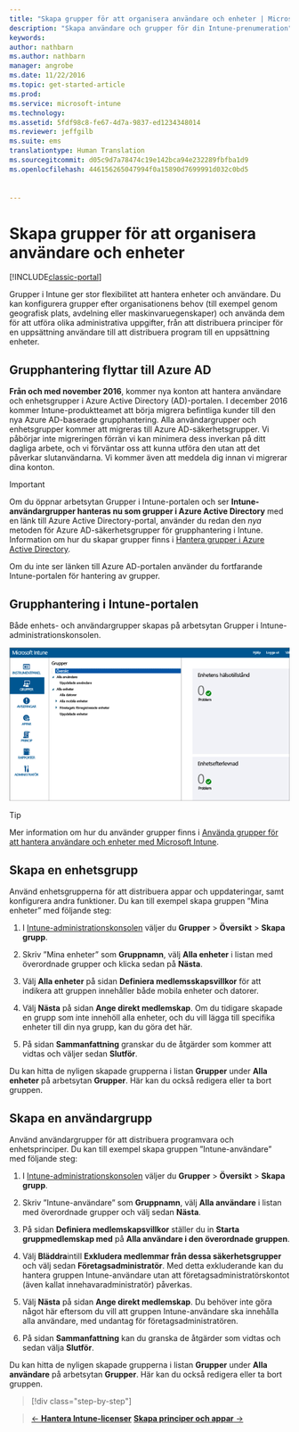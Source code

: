 ```yaml
---
title: "Skapa grupper för att organisera användare och enheter | Microsoft Docs"
description: "Skapa användare och grupper för din Intune-prenumeration"
keywords: 
author: nathbarn
ms.author: nathbarn
manager: angrobe
ms.date: 11/22/2016
ms.topic: get-started-article
ms.prod: 
ms.service: microsoft-intune
ms.technology: 
ms.assetid: 5fdf98c8-fe67-4d7a-9837-ed1234348014
ms.reviewer: jeffgilb
ms.suite: ems
translationtype: Human Translation
ms.sourcegitcommit: d05c9d7a78474c19e142bca94e232289fbfba1d9
ms.openlocfilehash: 446156265047994f0a15890d7699991d032c0bd5


---
```



# <a name="create-groups-to-organize-users-and-devices"></a>Skapa grupper för att organisera användare och enheter

[!INCLUDE[classic-portal](../includes/classic-portal.md)]

Grupper i Intune ger stor flexibilitet att hantera enheter och användare. Du kan konfigurera grupper efter organisationens behov (till exempel genom geografisk plats, avdelning eller maskinvaruegenskaper) och använda dem för att utföra olika administrativa uppgifter, från att distribuera principer för en uppsättning användare till att distribuera program till en uppsättning enheter.

## <a name="group-management-moving-to-azure-ad"></a>Grupphantering flyttar till Azure AD

**Från och med november 2016**, kommer nya konton att hantera användare och enhetsgrupper i Azure Active Directory (AD)-portalen. I december 2016 kommer Intune-produktteamet att börja migrera befintliga kunder till den nya Azure AD-baserade grupphantering. Alla användargrupper och enhetsgrupper kommer att migreras till Azure AD-säkerhetsgrupper. Vi påbörjar inte migreringen förrän vi kan minimera dess inverkan på ditt dagliga arbete, och vi förväntar oss att kunna utföra den utan att det påverkar slutanvändarna. Vi kommer även att meddela dig innan vi migrerar dina konton.


>[!IMPORTANT]
>
>Om du öppnar arbetsytan Grupper i Intune-portalen och ser **Intune-användargrupper hanteras nu som grupper i Azure Active Directory** med en länk till Azure Active Directory-portal, använder du redan den *nya* metoden för Azure AD-säkerhetsgrupper för grupphantering i Intune. Information om hur du skapar grupper finns i [Hantera grupper i Azure Active Directory](https://docs.microsoft.com/azure/active-directory/active-directory-groups-create-azure-portal).
>
>Om du inte ser länken till Azure AD-portalen använder du fortfarande Intune-portalen för hantering av grupper.

## <a name="group-management-in-the-intune-portal"></a>Grupphantering i Intune-portalen

Både enhets- och användargrupper skapas på arbetsytan Grupper i Intune-administrationskonsolen.

![Arbetsytan Grupper i administrationskonsolen](./media/groups.png)


> [!TIP]
> Mer information om hur du använder grupper finns i [Använda grupper för att hantera användare och enheter med Microsoft Intune](/intune/deploy-use/use-groups-to-manage-users-and-devices-with-microsoft-intune).


## <a name="create-a-device-group"></a>Skapa en enhetsgrupp
Använd enhetsgrupperna för att distribuera appar och uppdateringar, samt konfigurera andra funktioner. Du kan till exempel skapa gruppen ”Mina enheter” med följande steg:

1.  I [Intune-administrationskonsolen](https://manage.microsoft.com/) väljer du **Grupper** > **Översikt** > **Skapa grupp**.

2.  Skriv ”Mina enheter” som **Gruppnamn**, välj **Alla enheter** i listan med överordnade grupper och klicka sedan på **Nästa**.

3.  Välj **Alla enheter** på sidan **Definiera medlemsskapsvillkor** för att indikera att gruppen innehåller både mobila enheter och datorer.

4.  Välj **Nästa** på sidan **Ange direkt medlemskap**. Om du tidigare skapade en grupp som inte innehöll alla enheter, och du vill lägga till specifika enheter till din nya grupp, kan du göra det här.

5.  På sidan **Sammanfattning** granskar du de åtgärder som kommer att vidtas och väljer sedan **Slutför**.

Du kan hitta de nyligen skapade grupperna i listan **Grupper** under **Alla enheter** på arbetsytan **Grupper**. Här kan du också redigera eller ta bort gruppen.

## <a name="create-a-user-group"></a>Skapa en användargrupp
Använd användargrupper för att distribuera programvara och enhetsprinciper. Du kan till exempel skapa gruppen ”Intune-användare” med följande steg:

1.  I [Intune-administrationskonsolen](https://manage.microsoft.com/) väljer du **Grupper** > **Översikt** > **Skapa grupp**.

2.  Skriv ”Intune-användare” som **Gruppnamn**, välj **Alla användare** i listan med överordnade grupper och välj sedan **Nästa**.

3.  På sidan **Definiera medlemskapsvillkor** ställer du in **Starta gruppmedlemskap med** på **Alla användare i den överordnade gruppen**.

4.  Välj **Bläddra**intill **Exkludera medlemmar från dessa säkerhetsgrupper** och välj sedan **Företagsadministratör**. Med detta exkluderande kan du hantera gruppen Intune-användare utan att företagsadministratörskontot (även kallat innehavaradministratör) påverkas.

5.  Välj **Nästa** på sidan **Ange direkt medlemskap**. Du behöver inte göra något här eftersom du vill att gruppen Intune-användare ska innehålla alla användare, med undantag för företagsadministratören.

6.  På sidan **Sammanfattning** kan du granska de åtgärder som vidtas och sedan välja **Slutför**.

Du kan hitta de nyligen skapade grupperna i listan **Grupper** under **Alla användare** på arbetsytan **Grupper**. Här kan du också redigera eller ta bort gruppen.

>[!div class="step-by-step"]

>[&larr; **Hantera Intune-licenser**](.\start-with-a-paid-subscription-to-microsoft-intune-step-4.md) [**Skapa principer och appar** &rarr;](.\start-with-a-paid-subscription-to-microsoft-intune-step-6.md)  



<!--HONumber=Jan17_HO2-->



